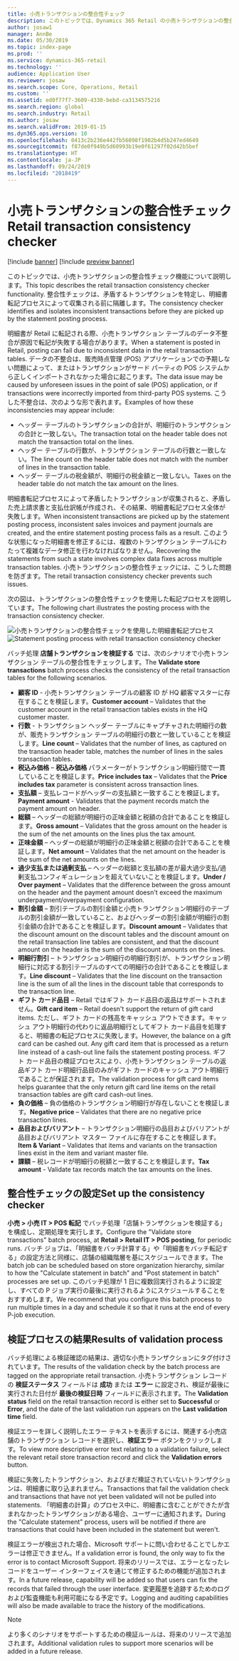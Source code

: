 ```yaml
---
title: 小売トランザクションの整合性チェック
description: このトピックでは、Dynamics 365 Retail の小売トランザクションの整合性チェック機能について説明します。
author: josaw1
manager: AnnBe
ms.date: 05/30/2019
ms.topic: index-page
ms.prod: ''
ms.service: dynamics-365-retail
ms.technology: ''
audience: Application User
ms.reviewer: josaw
ms.search.scope: Core, Operations, Retail
ms.custom: ''
ms.assetid: ed0f77f7-3609-4330-bebd-ca3134575216
ms.search.region: global
ms.search.industry: Retail
ms.author: josaw
ms.search.validFrom: 2019-01-15
ms.dyn365.ops.version: 10
ms.openlocfilehash: 0413c2b236e442fb56098f1902b4d5b247ed4649
ms.sourcegitcommit: f87de0f949b5d60993b19e0f61297f02d42b5bef
ms.translationtype: HT
ms.contentlocale: ja-JP
ms.lasthandoff: 09/24/2019
ms.locfileid: "2018419"
---
```

# <a name="retail-transaction-consistency-checker"></a><span data-ttu-id="717b3-103">小売トランザクションの整合性チェック</span><span class="sxs-lookup"><span data-stu-id="717b3-103">Retail transaction consistency checker</span></span>


[!include [banner](includes/banner.md)]
[!include [preview banner](includes/preview-banner.md)]

<span data-ttu-id="717b3-104">このトピックでは、小売トランザクションの整合性チェック機能について説明します。</span><span class="sxs-lookup"><span data-stu-id="717b3-104">This topic describes the retail transaction consistency checker functionality.</span></span> <span data-ttu-id="717b3-105">整合性チェックは、矛盾するトランザクションを特定し、明細書転記プロセスによって収集される前に隔離します。</span><span class="sxs-lookup"><span data-stu-id="717b3-105">The consistency checker identifies and isolates inconsistent transactions before they are picked up by the statement posting process.</span></span>

<span data-ttu-id="717b3-106">明細書が Retail に転記される際、小売トランザクション テーブルのデータ不整合が原因で転記が失敗する場合があります。</span><span class="sxs-lookup"><span data-stu-id="717b3-106">When a statement is posted in Retail, posting can fail due to inconsistent data in the retail transaction tables.</span></span> <span data-ttu-id="717b3-107">データの不整合は、販売時点管理 (POS) アプリケーションでの予期しない問題によって、またはトランザクションがサード パーティの POS システムから正しくインポートされなかった場合に起こります。</span><span class="sxs-lookup"><span data-stu-id="717b3-107">The data issue may be caused by unforeseen issues in the point of sale (POS) application, or if transactions were incorrectly imported from third-party POS systems.</span></span> <span data-ttu-id="717b3-108">こうした不整合は、次のような形で表れます。</span><span class="sxs-lookup"><span data-stu-id="717b3-108">Examples of how these inconsistencies may appear include:</span></span> 

- <span data-ttu-id="717b3-109">ヘッダー テーブルのトランザクションの合計が、明細行のトランザクションの合計と一致しない。</span><span class="sxs-lookup"><span data-stu-id="717b3-109">The transaction total on the header table does not match the transaction total on the lines.</span></span>
- <span data-ttu-id="717b3-110">ヘッダー テーブルの行数が、トランザクション テーブルの行数と一致しない。</span><span class="sxs-lookup"><span data-stu-id="717b3-110">The line count on the header table does not match with the number of lines in the transaction table.</span></span>
- <span data-ttu-id="717b3-111">ヘッダー テーブルの税金額が、明細行の税金額と一致しない。</span><span class="sxs-lookup"><span data-stu-id="717b3-111">Taxes on the header table do not match the tax amount on the lines.</span></span> 

<span data-ttu-id="717b3-112">明細書転記プロセスによって矛盾したトランザクションが収集されると、矛盾した売上請求書と支払仕訳帳が作成され、その結果、明細書転記プロセス全体が失敗します。</span><span class="sxs-lookup"><span data-stu-id="717b3-112">When inconsistent transactions are picked up by the statement posting process, inconsistent sales invoices and payment journals are created, and the entire statement posting process fails as a result.</span></span> <span data-ttu-id="717b3-113">このような状態になった明細書を修正するには、複数のトランザクション テーブルにわたって複雑なデータ修正を行わなければなりません。</span><span class="sxs-lookup"><span data-stu-id="717b3-113">Recovering the statements from such a state involves complex data fixes across multiple transaction tables.</span></span> <span data-ttu-id="717b3-114">小売トランザクションの整合性チェックには、こうした問題を防ぎます。</span><span class="sxs-lookup"><span data-stu-id="717b3-114">The retail transaction consistency checker prevents such issues.</span></span>

<span data-ttu-id="717b3-115">次の図は、トランザクションの整合性チェックを使用した転記プロセスを説明しています。</span><span class="sxs-lookup"><span data-stu-id="717b3-115">The following chart illustrates the posting process with the transaction consistency checker.</span></span>

<span data-ttu-id="717b3-116">![小売トランザクションの整合性チェックを使用した明細書転記プロセス](./media/validchecker.png "小売トランザクションの整合性チェックを使用した明細書転記プロセス")</span><span class="sxs-lookup"><span data-stu-id="717b3-116">![Statement posting process with retail transaction consistency checker](./media/validchecker.png "Statement posting process with retail transaction consistency checker")</span></span>

<span data-ttu-id="717b3-117">バッチ処理 **店舗トランザクションを検証する** では、次のシナリオで小売トランザクション テーブルの整合性をチェックします。</span><span class="sxs-lookup"><span data-stu-id="717b3-117">The **Validate store transactions** batch process checks the consistency of the retail transaction tables for the following scenarios.</span></span>

- <span data-ttu-id="717b3-118">**顧客 ID** - 小売トランザクション テーブルの顧客 ID が HQ 顧客マスターに存在することを検証します。</span><span class="sxs-lookup"><span data-stu-id="717b3-118">**Customer account** – Validates that the customer account in the retail transaction tables exists in the HQ customer master.</span></span>
- <span data-ttu-id="717b3-119">**行数** - トランザクション ヘッダー テーブルにキャプチャされた明細行の数が、販売トランザクション テーブルの明細行の数と一致していることを検証します。</span><span class="sxs-lookup"><span data-stu-id="717b3-119">**Line count** – Validates that the number of lines, as captured on the transaction header table, matches the number of lines in the sales transaction tables.</span></span>
- <span data-ttu-id="717b3-120">**税込み価格** – **税込み価格** パラメーターがトランザクション明細行間で一貫していることを検証します。</span><span class="sxs-lookup"><span data-stu-id="717b3-120">**Price includes tax** – Validates that the **Price includes tax** parameter is consistent across transaction lines.</span></span>
- <span data-ttu-id="717b3-121">**支払額** – 支払レコードがヘッダーの支払額と一致することを検証します。</span><span class="sxs-lookup"><span data-stu-id="717b3-121">**Payment amount** - Validates that the payment records match the payment amount on header.</span></span>
- <span data-ttu-id="717b3-122">**総額** – ヘッダーの総額が明細行の正味金額と税額の合計であることを検証します。</span><span class="sxs-lookup"><span data-stu-id="717b3-122">**Gross amount** – Validates that the gross amount on the header is the sum of the net amounts on the lines plus the tax amount.</span></span>
- <span data-ttu-id="717b3-123">**正味金額** – ヘッダーの総額が明細行の正味金額と税額の合計であることを検証します。</span><span class="sxs-lookup"><span data-stu-id="717b3-123">**Net amount** – Validates that the net amount on the header is the sum of the net amounts on the lines.</span></span>
- <span data-ttu-id="717b3-124">**過少支払または過剰支払** – ヘッダーの総額と支払額の差が最大過少支払/過剰支払コンフィギュレーションを超えていないことを検証します。</span><span class="sxs-lookup"><span data-stu-id="717b3-124">**Under / Over payment** – Validates that the difference between the gross amount on the header and the payment amount doesn't exceed the maximum underpayment/overpayment configuration.</span></span>
- <span data-ttu-id="717b3-125">**割引金額** – 割引テーブルの割引金額と小売トランザクション明細行のテーブルの割引金額が一致していること、およびヘッダーの割引金額が明細行の割引金額の合計であることを検証します。</span><span class="sxs-lookup"><span data-stu-id="717b3-125">**Discount amount** – Validates that the discount amount on the discount tables and the discount amount on the retail transaction line tables are consistent, and that the discount amount on the header is the sum of the discount amounts on the lines.</span></span>
- <span data-ttu-id="717b3-126">**明細行割引** – トランザクション明細行の明細行割引が、トランザクション明細行に対応する割引テーブルのすべての明細行の合計であることを検証します。</span><span class="sxs-lookup"><span data-stu-id="717b3-126">**Line discount** – Validates that the line discount on the transaction line is the sum of all the lines in the discount table that corresponds to the transaction line.</span></span>
- <span data-ttu-id="717b3-127">**ギフト カード品目** – Retail ではギフト カード品目の返品はサポートされません。</span><span class="sxs-lookup"><span data-stu-id="717b3-127">**Gift card item** – Retail doesn't support the return of gift card items.</span></span> <span data-ttu-id="717b3-128">ただし、ギフト カードの残高をキャッシュ アウトできます。キャッシュ アウト明細行の代わりに返品明細行としてギフト カード品目を処理すると、明細書の転記プロセスに失敗します。</span><span class="sxs-lookup"><span data-stu-id="717b3-128">However, the balance on a gift card can be cashed out. Any gift card item that is processed as a return line instead of a cash-out line fails the statement posting process.</span></span> <span data-ttu-id="717b3-129">ギフト カード品目の検証プロセスにより、小売トランザクション テーブルの返品ギフト カード明細行品目のみがギフト カードのキャッシュ アウト明細行であることが保証されます。</span><span class="sxs-lookup"><span data-stu-id="717b3-129">The validation process for gift card items helps guarantee that the only return gift card line items on the retail transaction tables are gift card cash-out lines.</span></span>
- <span data-ttu-id="717b3-130">**負の価格** – 負の価格のトランザクション明細行が存在しないことを検証します。</span><span class="sxs-lookup"><span data-stu-id="717b3-130">**Negative price** – Validates that there are no negative price transaction lines.</span></span>
- <span data-ttu-id="717b3-131">**品目およびバリアント** – トランザクション明細行の品目およびバリアントが品目およびバリアント マスター ファイルに存在することを検証します。</span><span class="sxs-lookup"><span data-stu-id="717b3-131">**Item & Variant** – Validates that items and variants on the transaction lines exist in the item and variant master file.</span></span>
- <span data-ttu-id="717b3-132">**課額** – 税レコードが明細行の税額と一致することを検証します。</span><span class="sxs-lookup"><span data-stu-id="717b3-132">**Tax amount** - Validate tax records match the tax amounts on the lines.</span></span> 

## <a name="set-up-the-consistency-checker"></a><span data-ttu-id="717b3-133">整合性チェックの設定</span><span class="sxs-lookup"><span data-stu-id="717b3-133">Set up the consistency checker</span></span>

<span data-ttu-id="717b3-134">**小売 \> 小売 IT \> POS 転記** でバッチ処理「店舗トランザクションを検証する」を構成し、定期処理を実行します。</span><span class="sxs-lookup"><span data-stu-id="717b3-134">Configure the "Validate store transactions" batch process, at **Retail \> Retail IT \> POS posting**, for periodic runs.</span></span> <span data-ttu-id="717b3-135">バッチ ジョブは、「明細書をバッチ計算する」や「明細書をバッチ転記する」の設定方法と同様に、店舗の組織階層を基にスケジュールできます。</span><span class="sxs-lookup"><span data-stu-id="717b3-135">The batch job can be scheduled based on store organization hierarchy, similar to how the "Calculate statement in batch" and "Post statement in batch" processes are set up.</span></span> <span data-ttu-id="717b3-136">このバッチ処理が 1 日に複数回実行されるように設定し、すべての P ジョブ実行の最後に実行されるようにスケジュールすることをおすすめします。</span><span class="sxs-lookup"><span data-stu-id="717b3-136">We recommend that you configure this batch process to run multiple times in a day and schedule it so that it runs at the end of every P-job execution.</span></span>

## <a name="results-of-validation-process"></a><span data-ttu-id="717b3-137">検証プロセスの結果</span><span class="sxs-lookup"><span data-stu-id="717b3-137">Results of validation process</span></span>

<span data-ttu-id="717b3-138">バッチ処理による検証確認の結果は、適切な小売トランザクションにタグ付けされています。</span><span class="sxs-lookup"><span data-stu-id="717b3-138">The results of the validation check by the batch process are tagged on the appropriate retail transaction.</span></span> <span data-ttu-id="717b3-139">小売トランザクション レコードの **検証ステータス** フィールドは **成功** または **エラー** に設定され、検証が最後に実行された日付が **最後の検証日時** フィールドに表示されます。</span><span class="sxs-lookup"><span data-stu-id="717b3-139">The **Validation status** field on the retail transaction record is either set to **Successful** or **Error**, and the date of the last validation run appears on the **Last validation time** field.</span></span>

<span data-ttu-id="717b3-140">検証エラーを詳しく説明したエラー テキストを表示するには、関連する小売店舗のトランザクション レコードを選択し、**検証エラー** ボタンをクリックします。</span><span class="sxs-lookup"><span data-stu-id="717b3-140">To view more descriptive error text relating to a validation failure, select the relevant retail store transaction record and click the **Validation errors** button.</span></span>

<span data-ttu-id="717b3-141">検証に失敗したトランザクション、およびまだ検証されていないトランザクションは、明細書に取り込まれません。</span><span class="sxs-lookup"><span data-stu-id="717b3-141">Transactions that fail the validation check and transactions that have not yet been validated will not be pulled into statements.</span></span> <span data-ttu-id="717b3-142">「明細書の計算」のプロセス中に、明細書に含むことができたが含まれなかったトランザクションがある場合、ユーザーに通知されます。</span><span class="sxs-lookup"><span data-stu-id="717b3-142">During the "Calculate statement" process, users will be notified if there are transactions that could have been included in the statement but weren't.</span></span>

<span data-ttu-id="717b3-143">検証エラーが検出された場合、Microsoft サポートに問い合わせることでしかエラーは修正できません。</span><span class="sxs-lookup"><span data-stu-id="717b3-143">If a validation error is found, the only way to fix the error is to contact Microsoft Support.</span></span> <span data-ttu-id="717b3-144">将来のリリースでは、エラーとなったレコードをユーザー インターフェイスを通じて修正するための機能が追加されます。</span><span class="sxs-lookup"><span data-stu-id="717b3-144">In a future release, capability will be added so that users can fix the records that failed through the user interface.</span></span> <span data-ttu-id="717b3-145">変更履歴を追跡するためのログおよび監査機能も利用可能になる予定です。</span><span class="sxs-lookup"><span data-stu-id="717b3-145">Logging and auditing capabilities will also be made available to trace the history of the modifications.</span></span>

> [!NOTE]
> <span data-ttu-id="717b3-146">より多くのシナリオをサポートするための検証ルールは、将来のリリースで追加されます。</span><span class="sxs-lookup"><span data-stu-id="717b3-146">Additional validation rules to support more scenarios will be added in a future release.</span></span>
